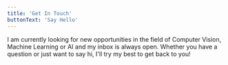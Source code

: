 ```yaml
---
title: 'Get In Touch'
buttonText: 'Say Hello'
---
```


I am currently looking for new opportunities in the field of Computer Vision, Machine Learning or AI and my inbox is always open. Whether you have a question or just want to say hi, I'll try my best to get back to you!

